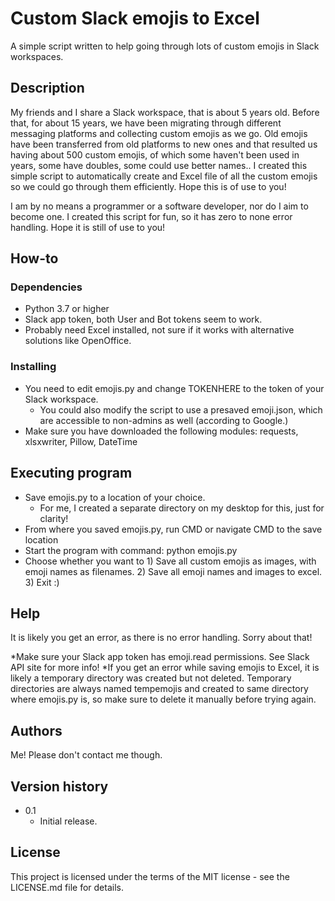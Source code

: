 # Custom Slack emojis to Excel
A simple script written to help going through lots of custom emojis in Slack workspaces.

## Description
My friends and I share a Slack workspace, that is about 5 years old. Before that, for about 15 years, we have been migrating through different messaging platforms and collecting custom emojis as we go.
Old emojis have been transferred from old platforms to new ones and that resulted us having about 500 custom emojis, of which some haven't been used in years, some have doubles, some could use better names..
I created this simple script to automatically create and Excel file of all the custom emojis so we could go through them efficiently.
Hope this is of use to you!

I am by no means a programmer or a software developer, nor do I aim to become one. 
I created this script for fun, so it has zero to none error handling. Hope it is still of use to you!

## How-to

### Dependencies
* Python 3.7 or higher
* Slack app token, both User and Bot tokens seem to work.
* Probably need Excel installed, not sure if it works with alternative solutions like OpenOffice.

### Installing
* You need to edit emojis.py and change TOKENHERE to the token of your Slack workspace.
	* You could also modify the script to use a presaved emoji.json, which are accessible to non-admins as well (according to Google.)
* Make sure you have downloaded the following modules: requests, xlsxwriter, Pillow, DateTime

## Executing program
* Save emojis.py to a location of your choice.
	* For me, I created a separate directory on my desktop for this, just for clarity!
* From where you saved emojis.py, run CMD or navigate CMD to the save location
* Start the program with command: python emojis.py
* Choose whether you want to 1) Save all custom emojis as images, with emoji names as filenames. 2) Save all emoji names and images to excel. 3) Exit :)

## Help
It is likely you get an error, as there is no error handling. Sorry about that!

*Make sure your Slack app token has emoji.read permissions. See Slack API site for more info!
*If you get an error while saving emojis to Excel, it is likely a temporary directory was created but not deleted. Temporary directories are always named tempemojis and created to same directory where emojis.py is, so make sure to delete it manually before trying again.

## Authors
Me! Please don't contact me though.

## Version history

* 0.1
	* Initial release.
	
## License
This project is licensed under the terms of the MIT license - see the LICENSE.md file for details.
